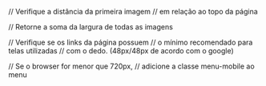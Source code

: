 // Verifique a distância da primeira imagem
// em relação ao topo da página

// Retorne a soma da largura de todas as imagens

// Verifique se os links da página possuem
// o mínimo recomendado para telas utilizadas
// com o dedo. (48px/48px de acordo com o google)

// Se o browser for menor que 720px,
// adicione a classe menu-mobile ao menu
